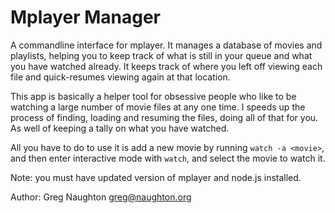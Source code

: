 
Mplayer Manager
===============

A commandline interface for mplayer. It manages a database of movies and playlists, 
helping you to keep track of what is still in your queue and what you have watched already. 
It keeps track of where you left off viewing each file and quick-resumes viewing again at that location.

This app is basically a helper tool for obsessive people who like to be watching a large number
of movie files at any one time.  I speeds up the process of finding, loading and resuming the files,
doing all of that for you. As well of keeping a tally on what you have watched.  

All you have to do to use it is add a new movie by running ```watch -a <movie>```, and then enter 
interactive mode with ```watch```, and select the movie to watch it.

Note: you must have updated version of mplayer and node.js installed.

Author: Greg Naughton greg@naughton.org
